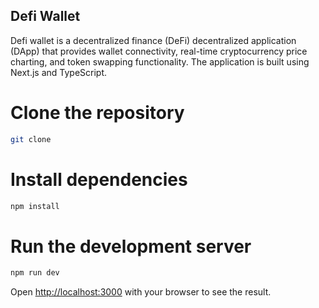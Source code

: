 ## Defi Wallet

Defi wallet is a decentralized finance (DeFi) decentralized application (DApp) that provides wallet connectivity, real-time cryptocurrency price charting, and token swapping functionality. The application is built using Next.js and TypeScript.

# Clone the repository

```bash
git clone
```

# Install dependencies
```bash
npm install
```

# Run the development server
```bash
npm run dev
```

Open [http://localhost:3000](http://localhost:3000) with your browser to see the result.

